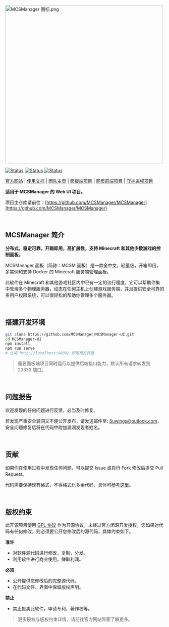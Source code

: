 <img src="https://public-link.oss-cn-shenzhen.aliyuncs.com/mcsm_picture/logo.png" alt="MCSManager 图标.png" width="500px" />

<br />

[![Status](https://img.shields.io/badge/npm-v6.14.15-blue.svg)](https://www.npmjs.com/)
[![Status](https://img.shields.io/badge/node-v14.17.6-blue.svg)](https://nodejs.org/en/download/)
[![Status](https://img.shields.io/badge/License-GPL-red.svg)](https://github.com/Suwings/MCSManager)

[官方网站](http://mcsmanager.com/) | [使用文档](https://docs.mcsmanager.com/) | [团队主页](https://github.com/MCSManager) | [面板端项目](https://github.com/MCSManager/MCSManager) | [网页前端项目](https://github.com/MCSManager/UI) | [守护进程项目](https://github.com/MCSManager/Daemon)

**适用于 MCSManager 的 Web UI 项目。**

项目主仓库请前往：[https://github.com/MCSManager/MCSManager](https://github.com/MCSManager/MCSManager)

<br />

## MCSManager 简介


**分布式，稳定可靠，开箱即用，高扩展性，支持 Minecraft 和其他少数游戏的控制面板。**

MCSManager 面板（简称：MCSM 面板）是一款全中文，轻量级，开箱即用，多实例和支持 Docker 的 Minecraft 服务端管理面板。

此软件在 Minecraft 和其他游戏社区内中已有一定的流行程度，它可以帮助你集中管理多个物理服务器，动态在任何主机上创建游戏服务端，并且提供安全可靠的多用户权限系统，可以很轻松的帮助你管理多个服务器。

<br />

## 搭建开发环境

```bash
git clone https://github.com/MCSManager/MCSManager-UI.git
cd MCSManager-UI
npm install
npm run serve
# 访问 http://localhost:8080/ 即可预览界面
```

> 需要面板端项目同时运行以提供后端接口能力，默认所有请求转发到 23333 端口。

<br />

## 问题报告

欢迎发现的任何问题进行反馈，必当及时修复。

若发现严重安全漏洞又不便公开发布，请发送邮件至: Suwings@outlook.com，安全问题修复后将在代码中附加漏洞发现者姓名。

<br />


## 贡献

如果你在使用过程中发现任何问题，可以提交 Issue 或自行 Fork 修改后提交 Pull Request。

代码需要保持现有格式，不得格式化多余代码，具体可[参考这里](https://github.com/MCSManager/MCSManager/issues/544)。


<br />


## 版权约束

此开源项目使用 [GPL 协议](LICENSE) 作为开源协议，未经过官方闭源开发授权，您如果对代码有任何修改，则必须要公开您修改后的源代码，具体约束如下。

**准许**

- 对软件源代码进行修改，复制，分发。
- 利用软件进行商业使用，赚取利润。

**必须**

- 公开提供您修改后的完整源代码。
- 在代码文件、界面中保留版权声明。

**禁止**

- 禁止售卖此软件，申请专利，著作权等。

> 更多授权与版权约束详情，请前往官方网站界面了解更多。

<br />


